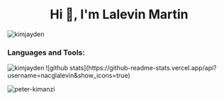 <h1 align="center">Hi 👋, I'm Lalevin Martin</h1>
<p align="left"> <img src="https://komarev.com/ghpvc/?username=Lalevin&label=Profile%20views&color=0e75b6&style=flat" alt="kimjayden" /> </p>

<h3 align="left">Languages and Tools:</h3>

<p><img align="left" src="https://github-readme-stats.vercel.app/api/top-langs?username=nacglalevin&show_icons=true&locale=en&layout=compact" alt="kimjayden" /></p>
![github stats](https://github-readme-stats.vercel.app/api?username=nacglalevin&amp;show_icons=true)
<p><img align="center" src="https://github-readme-streak-stats.herokuapp.com/?user=nacglalevin&" alt="peter-kimanzi" /></p>

